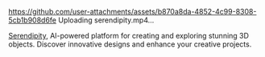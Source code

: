 
https://github.com/user-attachments/assets/b870a8da-4852-4c99-8308-5cb1b908d6fe
Uploading serendipity.mp4…

[Serendipity](https://serendipity-ai.vercel.app/), AI-powered platform for creating and exploring stunning 3D objects. Discover innovative designs and enhance your creative projects.
